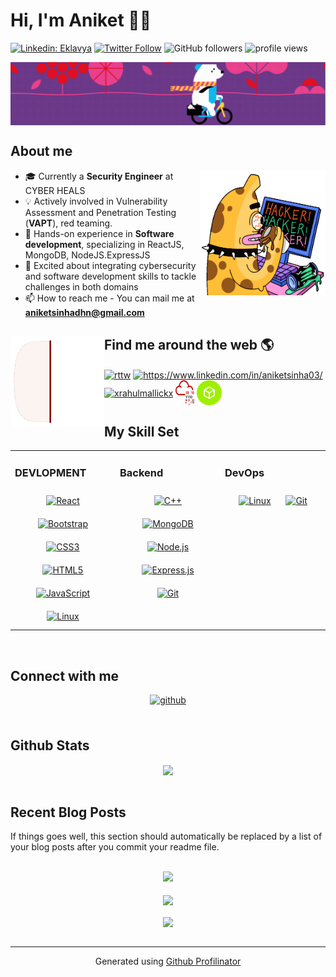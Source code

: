 # Hi, I'm Aniket 👩‍💻

[![Linkedin: Eklavya](https://img.shields.io/badge/-Aniket-blue?style=flat-square&logo=Linkedin&logoColor=white&link=https://www.linkedin.com/in/aniketsinha03/)](https://www.linkedin.com/in/aniketsinha03/)
[![Twitter Follow](https://img.shields.io/twitter/follow/aniket?label=Follow)](https://twitter.com/_AniketSinha)
![GitHub followers](https://img.shields.io/github/followers/aniket?label=Follow&style=social)
<img alt = "profile views" src="https://komarev.com/ghpvc/?username=Sageaniket&color=brightgreen">  

<img align="center" src="https://github.com/Sageaniket/Sageaniket/blob/main/banner%20(1).png" /> 

<h2 align="left">About me</h2>
<img alt="Coding" src="https://github.com/Sageaniket/Sageaniket/blob/main/juicebox-banny.gif" align="right"/ height="200px" width="200px">

- 🎓 Currently a **Security Engineer** at CYBER HEALS
- 💡 Actively involved in Vulnerability Assessment and Penetration Testing (**VAPT**), red teaming.
- 🌱 Hands-on experience in **Software development**, specializing in ReactJS, MongoDB, NodeJS.ExpressJS
- 💬 Excited about integrating cybersecurity and software development skills to tackle challenges in both domains
- 📫 How to reach me - You can mail me at **aniketsinhadhn@gmail.com**


## Find me around the web 🌎 <img align="left" width="150" height="146" src="https://github.com/Sageaniket/Sageaniket/blob/main/look-for-analyst.gif">
<p align="left">
<a href="https://twitter.com/_AniketSinha" target="blank"><img align="center"  margin-right="140px" src="https://raw.githubusercontent.com/rahuldkjain/github-profile-readme-generator/master/src/images/icons/Social/twitter.svg" alt="rttw" height="30" width="40" /></a>
<a href="https://www.linkedin.com/in/aniketsinha03/" target="blank"><img align="center" src="https://raw.githubusercontent.com/rahuldkjain/github-profile-readme-generator/master/src/images/icons/Social/linked-in-alt.svg" alt="https://www.linkedin.com/in/aniketsinha03/" height="30" width="40" /></a>
<a href="https://www.hackerrank.com/profile/Aniket01_Sinha" target="blank"><img align="center" src="https://raw.githubusercontent.com/rahuldkjain/github-profile-readme-generator/master/src/images/icons/Social/hackerrank.svg" alt="xrahulmallickx" height="30" width="40" /></a>
<a href="https://tryhackme.com/p/Skykai" target="_blank"><img  align="center" src="https://github.com/Sageaniket/Sageaniket/blob/main/Untitled.png" alt="TryHackMe Profile" height="40" width="30" /></a>
<a href="https://app.hackthebox.com/profile/overview" target="_blank"><img  align="center" src="https://github.com/Sageaniket/Sageaniket/blob/main/hack-the-box-icon-1024x1024-4ufmqn5r.png" alt="TryHackMe Profile" height="40" width="40" /></a>

</p>








## My Skill Set  
<table><tr><td valign="top" width="33%">



### DEVLOPMENT 
<div align="center">  
<a href="https://reactjs.org/" target="_blank"><img style="margin: 10px" src="https://profilinator.rishav.dev/skills-assets/react-original-wordmark.svg" alt="React" height="50" /></a>  
<a href="https://getbootstrap.com/docs/3.4/javascript/" target="_blank"><img style="margin: 10px" src="https://profilinator.rishav.dev/skills-assets/bootstrap-plain.svg" alt="Bootstrap" height="50" /></a>  
<a href="https://www.w3schools.com/css/" target="_blank"><img style="margin: 10px" src="https://profilinator.rishav.dev/skills-assets/css3-original-wordmark.svg" alt="CSS3" height="50" /></a>  
<a href="https://en.wikipedia.org/wiki/HTML5" target="_blank"><img style="margin: 10px" src="https://profilinator.rishav.dev/skills-assets/html5-original-wordmark.svg" alt="HTML5" height="50" /></a>  
<a href="https://www.javascript.com/" target="_blank"><img style="margin: 10px" src="https://profilinator.rishav.dev/skills-assets/javascript-original.svg" alt="JavaScript" height="50" /></a>  
<a href="https://www.linux.org/" target="_blank"><img style="margin: 10px" src="https://profilinator.rishav.dev/skills-assets/linux-original.svg" alt="Linux" height="50" /></a>  
</div>

</td><td valign="top" width="33%">



### Backend  
<div align="center">  
<a href="https://www.cplusplus.com/" target="_blank"><img style="margin: 10px" src="https://profilinator.rishav.dev/skills-assets/cplusplus-original.svg" alt="C++" height="50" /></a>  
<a href="https://www.mongodb.com/" target="_blank"><img style="margin: 10px" src="https://profilinator.rishav.dev/skills-assets/mongodb-original-wordmark.svg" alt="MongoDB" height="50" /></a>  
<a href="https://nodejs.org/" target="_blank"><img style="margin: 10px" src="https://profilinator.rishav.dev/skills-assets/nodejs-original-wordmark.svg" alt="Node.js" height="50" /></a>  
<a href="https://expressjs.com/" target="_blank"><img style="margin: 10px" src="https://profilinator.rishav.dev/skills-assets/express-original-wordmark.svg" alt="Express.js" height="50" /></a>  
<a href="https://github.com/" target="_blank"><img style="margin: 10px" src="https://profilinator.rishav.dev/skills-assets/git-scm-icon.svg" alt="Git" height="50" /></a>  
</div>

</td><td valign="top" width="33%">



### DevOps  
<div align="center">  
<a href="https://www.linux.org/" target="_blank"><img style="margin: 10px" src="https://profilinator.rishav.dev/skills-assets/linux-original.svg" alt="Linux" height="50" /></a>  
<a href="https://github.com/" target="_blank"><img style="margin: 10px" src="https://profilinator.rishav.dev/skills-assets/git-scm-icon.svg" alt="Git" height="50" /></a>  
</div>

</td></tr></table>  

<br/>  


## Connect with me  
<div align="center">
<a href="https://github.com/Sageaniket" target="_blank">
<img src=https://img.shields.io/badge/github-%2324292e.svg?&style=for-the-badge&logo=github&logoColor=white alt=github style="margin-bottom: 5px;" />
</a>  
</div>  
  

<br/>  


## Github Stats  
<div align="center"><img src="https://github-readme-stats.vercel.app/api?username=Sageaniket&show_icons=true&count_private=true&hide_border=true" align="center" /></div>  

<br/>  


## Recent Blog Posts  
<!-- BLOG-POST-LIST:START -->  
If things goes well, this section should automatically be replaced by a list of your blog posts after you commit your readme file. 
<!-- BLOG-POST-LIST:END -->  

<br/>  

<div align="center"><img src="https://rishavanand.github.io/static/images/spotify-readme-example.svg" /></div>  

<br/>  

<div align="center">
<img src="https://komarev.com/ghpvc/?username=Sageaniket&&style=flat-square" align="center" />
</div>  
  

<br/>  

<div align="center">
            <a href="https://www.buymeacoffee.com/rishavanand" target="_blank" style="display: inline-block;">
                <img
                    src="https://img.shields.io/badge/Donate-Buy%20Me%20A%20Coffee-orange.svg?style=flat-square&logo=buymeacoffee" 
                    align="center"
                />
            </a></div>
<br />

----
<div align="center">Generated using <a href="https://profilinator.rishav.dev/" target="_blank">Github Profilinator</a></div>
